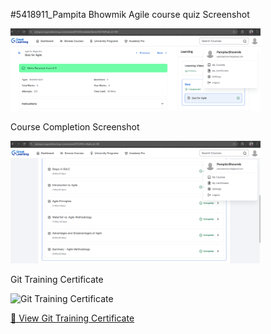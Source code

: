 #5418911_Pampita Bhowmik
Agile course quiz Screenshot

<img src="https://github.com/Pampita22/5418911_Pampita_Bhowmik/blob/main/SDLC/agile_quiz.png?raw=true" alt="Agile Quiz" width="400">


Course Completion Screenshot

<img src="https://github.com/Pampita22/5418911_Pampita_Bhowmik/blob/main/SDLC/course_completion.png?raw=true" alt="Course Completion" width="400">

Git Training Certificate

<img src="https://github.com/Pampita22/5418911_Pampita_Bhowmik/blob/main/CERTIFICATE/Git_Training.png?raw=true" alt="Git Training Certificate" width="400">

[📜 View Git Training Certificate](https://github.com/Pampita22/5418911_Pampita_Bhowmik/blob/main/CERTIFICATE/Git_Training.pdf)





